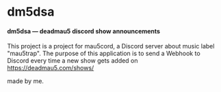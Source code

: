 # dm5dsa
#### dm5dsa — deadmau5 discord show announcements

This project is a project for mau5cord, a Discord server about music label "mau5trap".
The purpose of this application is to send a Webhook to Discord every time a new show gets added on https://deadmau5.com/shows/

made by me.
